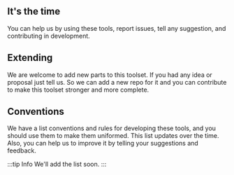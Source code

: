 ## It's the time

You can help us by using these tools,
report issues,
tell any suggestion,
and contributing in development.

## Extending

We are welcome to add new parts to this toolset.
If you had any idea or proposal just tell us.
So we can add a new repo for it and you can contribute to make this toolset stronger and more complete.

## Conventions

We have a list conventions and rules for developing these tools,
and you should use them to make them uniformed.
This list updates over the time.
Also, you can help us to improve it by telling your suggestions and feedback.

:::tip Info
We'll add the list soon.
:::
